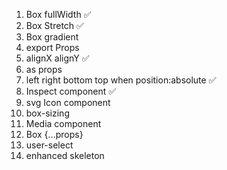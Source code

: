 1. Box fullWidth ✅
2. Box Stretch ✅
3. Box gradient
4. export Props
5. alignX alignY ✅ 
6. as props <Box as='h1' />
7. left right bottom top when position:absolute ✅
8. Inspect component ✅
9. svg Icon component <Icon img='...' />
10. box-sizing <Box borderBox />
11. Media component <Media />
12. Box {...props}
13. user-select
14. enhanced skeleton